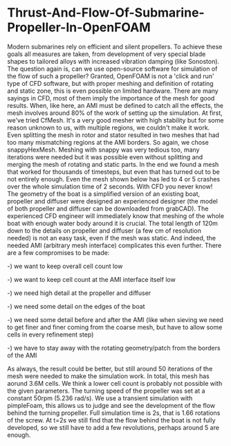 # Thrust-And-Flow-Of-Submarine-Propeller-In-OpenFOAM
Modern submarines rely on efficient and silent propellers. To achieve these goals all measures are taken, from development of very special blade shapes to tailored alloys with increased vibration damping (like Sonoston). The question again is, can we use open-source software for simulation of the flow of such a propeller? Granted, OpenFOAM is not a 'click and run' type of CFD software, but with proper meshing and definition of rotating and static zone, this is even possible on limited hardware. 
There are many sayings in CFD, most of them imply the importance of the mesh for good results. When, like here, an AMI must be defined to catch all the effects, the mesh involves around 80% of the work of setting up the simulation. At first, we've tried CfMesh. It's a very good mesher with high stability but for some reason unknown to us, with multiple regions, we couldn't make it work. Even splitting the mesh in rotor and stator resulted in two meshes that had too many mismatching regions at the AMI borders. So again, we chose snappyHexMesh. Meshing with snappy was very tedious too, many iterations were needed but it was possible even without splitting and merging the mesh of rotating and static parts. In the end we found a mesh that worked for thousands of timesteps, but even that has turned out to be not entirely enough. Even the mesh shown below has led to 4 or 5 crashes over the whole simulation time of 2 seconds. With CFD you never know!
The geometry of the boat is a simplified version of an existing boat, propeller and diffuser were designed an experienced designer (the model of both propeller and diffuser can be downloaded from grabCAD). The experienced CFD engineer will immediately know that meshing of the whole boat with enough water body around it is crucial. The total length of 120m down to the details on propeller and diffuser (a few cm of resolution needed) is not an easy task, even if the mesh was static. And indeed, the needed AMI (arbitrary mesh interface) complicates this even further. There are a few compromises to be made:

-) we want to keep overall cell count low

-) we want to keep cell count at the AMI interface itself low

-) we need high detail at the propeller and diffuser

-) we need some detail on the edges of the boat

-) we need some detail before and after the AMI (like when sieving we need to get finer and finer coming from the coarse mesh, but have to allow some cells in every refinement step)

-) we have to stay away with the rotating geometry/patch from the borders of the AMI 

As always, the result could be better, but still around 50 iterations of the mesh were needed to make the simulation work. In total, this mesh has aorund 3.6M cells. We think a lower cell count is probably not possible with the given parameters. The turning speed of the propeller was set at a constant 50rpm (5.236 rad/s). We use a transient simulation with pimpleFoam, this allows us to judge and see the development of the flow behind the turning propeller. Full simulation time is 2s, that is 1.66 rotations of the screw. At t=2s we still find that the flow behind the boat is not fully developed, so we still have to add a few revolutions, perhaps around 5 are enough.

